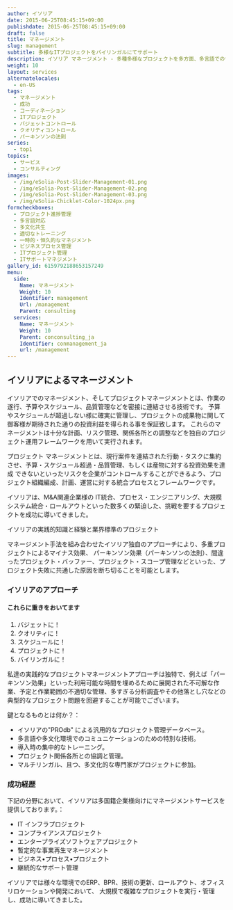 ```yaml
---
author: イソリア
date: 2015-06-25T08:45:15+09:00
publishdate: 2015-06-25T08:45:15+09:00
draft: false
title: マネージメント
slug: management
subtitle: 多様なITプロジェクトをバイリンガルにてサポート
description: イソリア マネージメント - 多種多様なプロジェクトを多方面、多言語でのサポートを実現
weight: 10
layout: services
alternatelocales:
  - en-US
tags:
  - マネージメント
  - 成功
  - コーディネーション
  - ITプロジェクト
  - バジェットコントロール
  - クオリティコントロール
  - パーキンソンの法則
series:
  - top1
topics:
  - サービス
  - コンサルティング
images:
  - /img/eSolia-Post-Slider-Management-01.png
  - /img/eSolia-Post-Slider-Management-02.png
  - /img/eSolia-Post-Slider-Management-03.png
  - /img/eSolia-Chicklet-Color-1024px.png
formcheckboxes:
  - プロジェクト進捗管理
  - 多言語対応
  - 多文化共生
  - 適切なトレーニング
  - 一時的・恒久的なマネジメント
  - ビジネスプロセス管理
  - ITプロジェクト管理
  - ITサポートマネジメント
gallery_id: 6159792188653157249
menu:
  side:
    Name: マネージメント
    Weight: 10
    Identifier: management
    Url: /management
    Parent: consulting
  services:
    Name: マネージメント
    Weight: 10
    Parent: conconsulting_ja
    Identifier: conmanagement_ja
    url: /management
---
```


## イソリアによるマネージメント

イソリアでのマネージメント、そしてプロジェクトマネージメントとは、作業の遂行、予算やスケジュール、品質管理などを密接に連結させる技術です。
予算やスケジュールが超過しない様に確実に管理し、プロジェクトの成果物に関して御客様が期待された通りの投資利益を得られる事を保証致します。
これらのマネージメントは十分な計画、リスク管理、関係各所との調整などを独自のプロジェクト運用フレームワークを用いて実行されます。

プロジェクト マネージメントとは、現行案件を連結された行動・タスクに集約させ、予算・スケジュール超過・品質管理、もしくは産物に対する投資効果を達成 できないといったリスクを企業がコントロールすることができるよう、プロジェクト組織編成、計画、運営に対する統合プロセスとフレームワークです。

イソリアは、M&A関連企業様の IT統合、プロセス・エンジニアリング、大規模システム統合・ロールアウトといった数多くの緊迫した、挑戦を要するプロジェクトを成功に導いてきました。

イソリアの実践的知識と経験と業界標準のプロジェクト

マネージメント手法を組み合わせたイソリア独自のアプローチにより、多重プロジェクトによるマイナス効果、 パーキンソン効果（パーキンソンの法則）、間違ったプロジェクト・バッファー、プロジェクト・スコープ管理などといった、プロジェクト失敗に共通した原因を断ち切ることを可能とします。

### イソリアのアプローチ
<div class="esolia-card-panel teal darken-4 z-depth-1">
  <h4 class="center green-text text-accent-3">これらに重きをおいてます</h4>
    <ol>
      <li class="white-text">バジェットに！</li>
      <li class="white-text">クオリティに！</li>
      <li class="white-text">スケジュールに！</li>
      <li class="white-text">プロジェクトに！</li>
      <li class="white-text">バイリンガルに！</li>
    </ol>
</div>

私達の実践的なプロジェクトマネージメントアプローチは独特で、例えば「パーキンソン効果」といった利用可能な時間を埋めるために展開された不可解な作業、予定と作業範囲の不適切な管理、多すぎる分析調査やその他落とし穴などの典型的なプロジェクト問題を回避することが可能でございます。

鍵となるものとは何か？：

* イソリアの"PROdb" による汎用的なプロジェクト管理データベース。
* 多言語や多文化環境でのコミュニケーションのための特別な技術。
* 導入時の集中的なトレーニング。
* プロジェクト関係各所との協調と管理。
* マルチリンガル、且つ、多文化的な専門家がプロジェクトに参加。

### 成功経歴　
下記の分野において、イソリアは多国籍企業様向けにマネージメントサービスを提供しております。：

* IT インフラプロジェクト
* コンプライアンスプロジェクト
* エンタープライズソフトウェアプロジェクト
* 暫定的な事業再生マネージメント
* ビジネス•プロセス•プロジェクト
* 継続的なサポート管理

イソリアでは様々な環境でのERP、BPR、技術の更新、ロールアウト、オフィスリロケーションや開発において、
大規模で複雑なプロジェクトを実行・管理し、成功に導いてきました。

